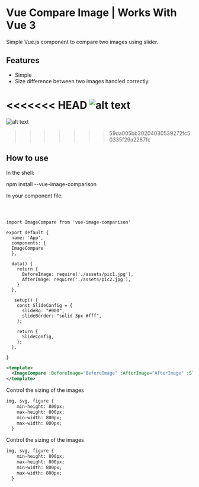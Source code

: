 # Vue Compare Image | Works With Vue 3


Simple Vue.js component to compare two images using slider.



## Features

- Simple
- Size difference between two images handled correctly. 


<<<<<<< HEAD
![alt text](../vue-image-comparison/src/assets/compare.gif)
=======
![alt text](https://i.ibb.co/7tYNPjQ/vue-image-compare.png)

>>>>>>> 59da005bb30204030539272fc50335f29a2287fc

## How to use


In the shell:


npm install --vue-image-comparison

In your component file:
```vue



import ImageCompare from 'vue-image-comparison'

export default {
  name: 'App',
  components: {
  ImageCompare
  },

  data() {
    return {
      BeforeImage: require('./assets/pic1.jpg'),
      AfterImage: require('./assets/pic2.jpg'),
    }
  },

   setup() {
    const SlideConfig = {
      slideBg: "#000",
      slideBorder: "solid 3px #fff",
    };

    return {
      SlideConfig,
    };
  },

}
```


```xml
<template>
  <ImageCompare :BeforeImage="BeforeImage" :AfterImage="AfterImage" :SlideConfig="SlideConfig"/>
</template>
```
Control the sizing of the images

```xml
img, svg, figure {
    min-height: 800px;
    max-height: 800px;
    min-width: 800px;
    max-width: 800px;
  }
```


Control the sizing of the images


```xml
img, svg, figure {
    min-height: 800px;
    max-height: 800px;
    min-width: 800px;
    max-width: 800px;
  }
```

